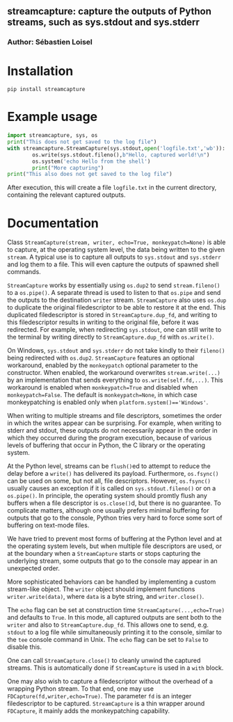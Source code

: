 
## streamcapture: capture the outputs of Python streams, such as sys.stdout and sys.stderr

### Author: Sébastien Loisel

# Installation

`pip install streamcapture`

# Example usage

```python
import streamcapture, sys, os
print("This does not get saved to the log file")
with streamcapture.StreamCapture(sys.stdout,open('logfile.txt','wb')):
        os.write(sys.stdout.fileno(),b"Hello, captured world!\n")
        os.system('echo Hello from the shell')
        print("More capturing")
print("This also does not get saved to the log file")
```

After execution, this will create a file `logfile.txt` in the current directory, containing
the relevant captured outputs.

# Documentation

Class `StreamCapture(stream, writer, echo=True, monkeypatch=None)` is able to capture,
at the operating system level, the data being written to the given `stream`.
A typical use is to capture all outputs to `sys.stdout` and `sys.stderr`
and log them to a file. This will even capture the outputs of spawned shell commands.

`StreamCapture` works by essentially using `os.dup2` to send `stream.fileno()` to a `os.pipe()`.
A separate thread is used to listen to that `os.pipe` and send the outputs to the destination
`writer` stream. `StreamCapture` also uses `os.dup` to duplicate the original filedescriptor to be able
to restore it at the end. This duplicated filedescriptor is stored in `StreamCapture.dup_fd`, and
writing to this filedescriptor results in writing to the original file, before it was redirected.
For example, when redirecting `sys.stdout`, one can still write to the terminal by writing directly
to `StreamCapture.dup_fd` with `os.write()`.

On Windows, `sys.stdout` and `sys.stderr` do not take kindly to their `fileno()` being
redirected with `os.dup2`. `StreamCapture` features an optional workaround, enabled by the
`monkeypatch` optional parameter to the constructor. When enabled, the workaround
overwrites `stream.write(...)` by an implementation that sends everything to `os.write(self.fd,...)`.
This workaround is enabled when `monkeypatch=True` and disabled when `monkeypatch=False`.
The default is `monkeypatch=None`, in which case monkeypatching is enabled only when 
`platform.system()=='Windows'`.

When writing to multiple streams and file descriptors, sometimes the order in which the writes
appear can be surprising. For example, when writing to stderr and stdout, these outputs do not
necessarily appear in the order in which they occurred during the program execution, because
of various levels of buffering that occur in Python, the C library or the operating system.

At the Python level, streams can be `flush()`ed to attempt to reduce the delay before a `write()`
has delivered its payload. Furthermore, `os.fsync()` can be used on some, but not all, file descriptors.
However, `os.fsync()` usually causes an exception if it is called on `sys.stdout.fileno()` or on a
`os.pipe()`. In principle, the operating system should promtly flush any buffers when a file descriptor
is `os.close()`d, but there is no guarantee. To complicate matters, although one usually prefers minimal
buffering for outputs that go to the console, Python tries very hard to force some sort of buffering on
text-mode files.

We have tried to prevent most forms of buffering at the Python level and at the operating system levels,
but when multiple file descriptors are used, or at the boundary when a `StreamCapture` starts or stops
capturing the underlying stream, some outputs that go to the console may appear in an unexpected order.

More sophisticated behaviors can be handled by implementing a custom stream-like object.
The `writer` object should implement functions `writer.write(data)`, where `data` is a byte string,
and `writer.close()`.

The `echo` flag can be set at construction time `StreamCapture(...,echo=True)` and defaults to `True`.
In this mode, all captured outputs are sent both to the `writer` and also to `StreamCapture.dup_fd`.
This allows one to send, e.g. `stdout` to a log file while simultaneously printing it to the console,
similar to the `tee` console command in Unix. The `echo` flag can be set to `False` to disable this.

One can call `StreamCapture.close()` to cleanly unwind the captured streams. This is automatically
done if `StreamCapture` is used in a `with` block.

One may also wish to capture a filedescriptor without the overhead of a wrapping Python stream.
To that end, one may use `FDCapture(fd,writer,echo=True)`. The parameter `fd` is an integer filedescriptor
to be captured. `StreamCapture` is a thin wrapper around `FDCapture`, it mainly adds the monkeypatching
capability.

